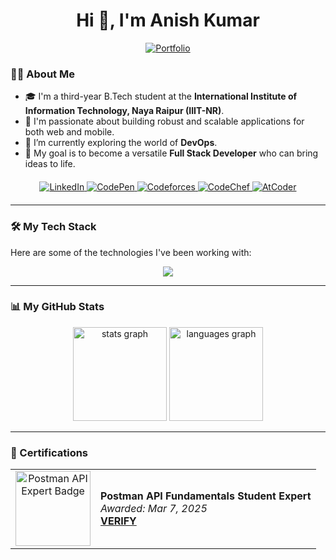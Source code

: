 <div align="center">
  <h1>Hi 👋, I'm Anish Kumar</h1>
  <a href="https://sarcastic-soul.github.io/Portfolio/" target="_blank">
    <img src="https://img.shields.io/badge/Portfolio-4CAF50?style=for-the-badge&logo=briefcase&logoColor=white" alt="Portfolio"/>
  </a>
</div>

### 👨‍💻 About Me

- 🎓 I'm a third-year B.Tech student at the **International Institute of Information Technology, Naya Raipur (IIIT-NR)**.
- 🚀 I'm passionate about building robust and scalable applications for both web and mobile.
- 🌱 I’m currently exploring the world of **DevOps**.
- 🔭 My goal is to become a versatile **Full Stack Developer** who can bring ideas to life.

<div align="center" style="margin-top: 20px; margin-bottom: 20px;">
  <a href="https://linkedin.com/in/anish-kumar-852397290" target="_blank">
    <img src="https://img.shields.io/badge/LinkedIn-0077B5?style=for-the-badge&logo=linkedin&logoColor=white" alt="LinkedIn"/>
  </a>
  <a href="https://codepen.io/topxegne-the-flexboxer" target="_blank">
    <img src="https://img.shields.io/badge/Codepen-000000?style=for-the-badge&logo=codepen&logoColor=white" alt="CodePen"/>
  </a>
  <a href="https://codeforces.com/profile/Samurott" target="_blank">
    <img src="https://img.shields.io/badge/Codeforces-E80E15?style=for-the-badge&logo=codeforces&logoColor=white" alt="Codeforces"/>
  </a>
  <a href="https://www.codechef.com/users/anish_cp" target="_blank">
  <img src="https://img.shields.io/badge/CodeChef-5B4638?style=for-the-badge&logo=codechef&logoColor=white" alt="CodeChef"/>
  </a>
  <a href="https://atcoder.jp/users/Anish_Kumar" target="_blank">
    <img src="https://img.shields.io/badge/AtCoder-000000?style=for-the-badge&logo=atcoder&logoColor=white" alt="AtCoder"/>
  </a>
</div>

---

### 🛠️ My Tech Stack

Here are some of the technologies I've been working with:

<p align="center">
  <img src="https://skillicons.dev/icons?i=javascript,typescript,java,react,nextjs,vite,tailwind,nodejs,expressjs,spring,mongodb,postgres,supabase,appwrite,firebase,docker,kubernetes,gcp,git,ubuntu&perline=10" />
</p>

---

### 📊 My GitHub Stats

<div align="center">
  <img src="https://github-readme-stats.vercel.app/api?username=Sarcastic-Soul&show_icons=true&include_all_commits=true&count_private=true&theme=dracula&hide_border=false" height="150" alt="stats graph" />
  <img src="https://github-readme-stats.vercel.app/api/top-langs?username=Sarcastic-Soul&layout=compact&langs_count=5&theme=dracula&hide_border=false" height="150" alt="languages graph" />
</div>

---

### 📜 Certifications

<table>
  <tr>
    <td align="center">
      <a href="https://api.badgr.io/public/assertions/LHO5EhdSTIaKZLaIcLUU9Q?identity__email=anishisbusy%40gmail.com">
        <img width="120px" src="https://api.badgr.io/public/assertions/LHO5EhdSTIaKZLaIcLUU9Q/image" alt="Postman API Expert Badge">
      </a>
    </td>
    <td>
      <strong>Postman API Fundamentals Student Expert</strong><br>
      <em>Awarded: Mar 7, 2025</em><br>
      <a href="https://badgecheck.io?url=https%3A%2F%2Fapi.badgr.io%2Fpublic%2Fassertions%2FLHO5EhdSTIaKZLaIcLUU9Q%3Fidentity__email%3Danishisbusy%2540gmail.com&amp;identity__email=anishisbusy%40gmail.com" target="_blank">
        <strong>VERIFY</strong>
      </a>
    </td>
  </tr>
</table>
